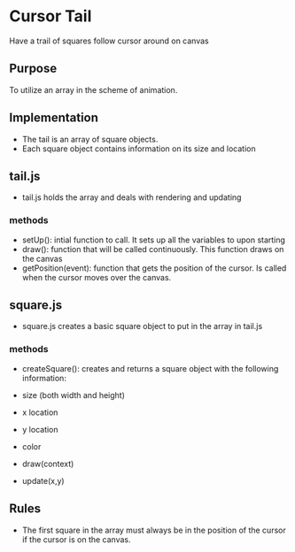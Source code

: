 # Cursor Tail

Have a trail of squares follow cursor around on canvas

## Purpose

To utilize an array in the scheme of animation.

## Implementation

- The tail is an array of square objects.
- Each square object contains information on its size and location


## tail.js

- tail.js holds the array and deals with rendering and updating

### methods

- setUp(): intial function to call. It sets up all the variables to upon starting
- draw(): function that will be called continuously. This function draws on the canvas
- getPosition(event): function that gets the position of the cursor. Is called when the cursor moves over the canvas.

## square.js

- square.js creates a basic square object to put in the array in tail.js

### methods

- createSquare(): creates and returns a square object with the following information:

- size (both width and height)
- x location
- y location
- color
- draw(context)
- update(x,y)

## Rules

- The first square in the array must always be in the position of the cursor if the cursor is on the canvas.

